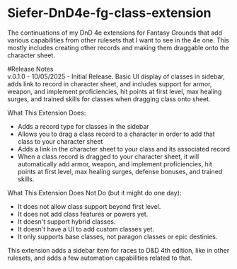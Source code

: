 # Siefer-DnD4e-fg-class-extension

The continuations of my DnD 4e extensions for Fantasy Grounds that add various capabilities from other rulesets that I want to see in the 4e one. This mostly includes creating other records and making them draggable onto the character sheet.



\#Release Notes  
v.0.1.0 - 10/05/2025 - Initial Release. Basic UI display of classes in sidebar, adds link to record in character sheet, and includes support for armor, weapon, and implement proficiencies, hit points at first level, max healing surges, and trained skills for classes when dragging class onto sheet.





What This Extension Does:



* Adds a record type for classes in the sidebar
* Allows you to drag a class record to a character in order to add that class to your character sheet
* Adds a link in the character sheet to your class and its associated record
* When a class record is dragged to your character sheet, it will automatically add armor, weapon, and implement proficiencies, hit points at first level, max healing surges, defense bonuses, and trained skills.





What This Extension Does Not Do (but it might do one day):



* It does not allow class support beyond first level.
* It does not add class features or powers yet.
* It doesn't support hybrid classes.
* It doesn't have a UI to add custom classes yet.
* It only supports base classes, not paragon classes or epic destinies.



















This extension adds a sidebar item for races to D\&D 4th edition, like in other rulesets, and adds a few automation capabilities related to that.

